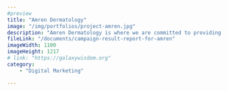 ```yaml
---
#preview
title: "Amren Dermatology"
image: "/img/portfolios/project-amren.jpg"
description: "Amren Dermatology is where we are committed to providing the highest quality Dermatology services."
fileLink: "/documents/campaign-result-report-for-amren"
imageWidth: 1100
imageHeight: 1217
# link: "https://galaxywisdom.org"
category: 
    - "Digital Marketing"

---
```

